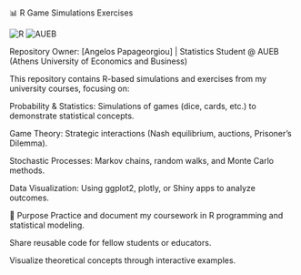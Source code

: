 📊 R Game Simulations Exercises

![R](https://img.shields.io/badge/R-276DC3?style=for-the-badge&logo=r&logoColor=white)
![AUEB](https://img.shields.io/badge/AUEB-CC0000?style=for-the-badge&logo=university&logoColor=white)

Repository Owner: [Angelos Papageorgiou] | Statistics Student @ AUEB (Athens University of Economics and Business)

This repository contains R-based simulations and exercises from my university courses, focusing on:

Probability & Statistics: Simulations of games (dice, cards, etc.) to demonstrate statistical concepts.

Game Theory: Strategic interactions (Nash equilibrium, auctions, Prisoner’s Dilemma).

Stochastic Processes: Markov chains, random walks, and Monte Carlo methods.

Data Visualization: Using ggplot2, plotly, or Shiny apps to analyze outcomes.

🎯 Purpose
Practice and document my coursework in R programming and statistical modeling.

Share reusable code for fellow students or educators.

Visualize theoretical concepts through interactive examples.
